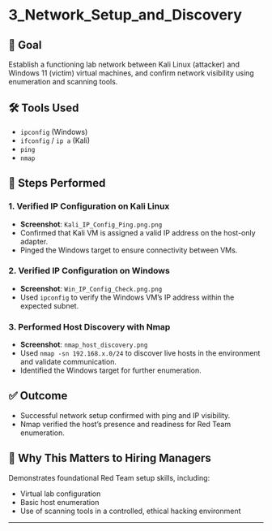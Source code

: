 # 3_Network_Setup_and_Discovery

## 📌 Goal
Establish a functioning lab network between Kali Linux (attacker) and Windows 11 (victim) virtual machines, and confirm network visibility using enumeration and scanning tools.

## 🛠️ Tools Used
- `ipconfig` (Windows)
- `ifconfig` / `ip a` (Kali)
- `ping`
- `nmap`

## 🔎 Steps Performed

### 1. Verified IP Configuration on Kali Linux
- **Screenshot**: `Kali_IP_Config_Ping.png.png`
- Confirmed that Kali VM is assigned a valid IP address on the host-only adapter.
- Pinged the Windows target to ensure connectivity between VMs.

### 2. Verified IP Configuration on Windows
- **Screenshot**: `Win_IP_Config_Check.png.png`
- Used `ipconfig` to verify the Windows VM’s IP address within the expected subnet.

### 3. Performed Host Discovery with Nmap
- **Screenshot**: `nmap_host_discovery.png`
- Used `nmap -sn 192.168.x.0/24` to discover live hosts in the environment and validate communication.
- Identified the Windows target for further enumeration.

## ✅ Outcome
- Successful network setup confirmed with ping and IP visibility.
- Nmap verified the host’s presence and readiness for Red Team enumeration.

## 💼 Why This Matters to Hiring Managers
Demonstrates foundational Red Team setup skills, including:
- Virtual lab configuration
- Basic host enumeration
- Use of scanning tools in a controlled, ethical hacking environment

---

